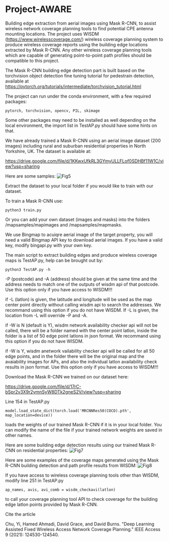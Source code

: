 # Project-AWARE
Building edge extraction from aerial images using Mask R-CNN, to assist wireless network coverage planning tools to find potential CPE antenna mounting locations. The project uses WISDM (https://www.wirelesscoverage.com/) wireless coverage planning system to produce wireless coverage reports using the building edge locations extracted by Mask R-CNN. Any other wireless coverage planning tools which are capable of generating point-to-point path profiles should be compatible to this project. 

The Mask R-CNN building edge detection part is built based on the torchvision object detection fine tuning tutorial for pedestrain detection, available at 
https://pytorch.org/tutorials/intermediate/torchvision_tutorial.html

The project can run under the conda environment, with a few required packages:

    pytorch, torchvision, opencv, PIL, skimage
    
Some other packages may need to be installed as well depending on the local environment, the import list in TestAP.py should have some hints on that.

We have already trained a Mask R-CNN using an aerial image dataset (200 images) including rural and suburban residential properties in North Yorkshire, UK. The dataset is available at: 

https://drive.google.com/file/d/1KKwxUfkRL3GYmyULLFLof0SDHBf11W1C/view?usp=sharing

Here are some samples:
![Fig5](https://user-images.githubusercontent.com/8125847/121216593-f4957b80-c878-11eb-853b-1a3a33cd6545.png)


Extract the dataset to your local folder if you would like to train with our dataset.

To train a Mask R-CNN use:

    python3 train.py
    
Or you can add your own dataset (images and masks) into the folders /mapsamples/mapimages and /mapsamples/mapmasks.

We use Bingmap to acuiqre aerial image of the target property, you will need a valid Bingmap API key to download aerial images. If you have a valid key, modify bingapi.py with your own key.


The main script to extract building edges and produce wireless coverage maps is TestAP.py, help can be brought out by:

    python3 TestAP.py -h
    
-P (postcode) and -A (address) should be given at the same time and the address needs to match one of the outputs of wisdm api of that postcode. Use this option only if you have access to WISDM!!!

if -L (latlon) is given, the latitude and longitude will be used as the map center point directly without calling wisdm api to search the addresses. We recommand using this option if you do not have WISDM. If -L is given, the location from -L will override -P and -A.

if -W is N (default is Y), wisdm network availability checker api will not be called, there will be a folder named with the center point latlon, inside the folder is a list of 50 edge point latlons in json format. We recommand using this option if you do not have WISDM. 

if -W is Y, wisdm anetwork vailability checker api will be called for all 50 edge points, and in the folder there will be the original map and the avaiability images for APs, and also the individual latlon availability check results in json format. Use this option only if you have access to WISDM!!!

Download the Mask R-CNN we trained on our dataset here:

https://drive.google.com/file/d/17rC-bSpr2v3X9r2ymnSyW8DTk2gneS2V/view?usp=sharing

Line 154 in TestAP.py 

    model.load_state_dict(torch.load('MRCNNRes50(COCO).pth', map_location=device))
    
loads the weights of our trained Mask R-CNN if it is in your local folder. You can modify the name of the file if your trained network weights are saved in other names.

Here are some building edge detection results using our trained Mask R-CNN on residential properties:
![Fig7](https://user-images.githubusercontent.com/8125847/121217169-7be2ef00-c879-11eb-92e0-18356b8a4ab9.png)

Here are some examples of the coverage maps generated using the Mask R-CNN building detection and path profile results from WISDM:
![Fig8](https://user-images.githubusercontent.com/8125847/121217618-f01d9280-c879-11eb-8421-70dbd84dbf42.png)

If you have access to wireless coverage planning tools other than WISDM, modify line 251 in TestAP.py

    ap_names, avis, avi_comb = wisdm_checkavi(latlon)
    
to call your coverage planning tool API to check coverage for the building edge latlon points provided by Mask R-CNN.

Cite the article

Chu, Yi, Hamed Ahmadi, David Grace, and David Burns. "Deep Learning Assisted Fixed Wireless Access Network Coverage Planning." IEEE Access 9 (2021): 124530-124540.
